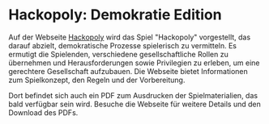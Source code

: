 # Hackopoly: Demokratie Edition

Auf der Webseite [Hackopoly](https://www.hackopoly.xyz/) wird das Spiel "Hackopoly" vorgestellt, das darauf abzielt, demokratische Prozesse spielerisch zu vermitteln. Es ermutigt die Spielenden, verschiedene gesellschaftliche Rollen zu übernehmen und Herausforderungen sowie Privilegien zu erleben, um eine gerechtere Gesellschaft aufzubauen. Die Webseite bietet Informationen zum Spielkonzept, den Regeln und der Vorbereitung. 

Dort befindet sich auch ein PDF zum Ausdrucken der Spielmaterialien, das bald verfügbar sein wird. Besuche die Webseite für weitere Details und den Download des PDFs.
